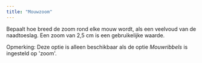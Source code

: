 ```yaml
---
title: "Mouwzoom"
---
```


Bepaalt hoe breed de zoom rond elke mouw wordt, als een veelvoud van de naadtoeslag. Een zoom van 2,5 cm is een gebruikelijke waarde.

Opmerking: Deze optie is alleen beschikbaar als de optie _Mouwribbels_ is ingesteld op 'zoom'.
